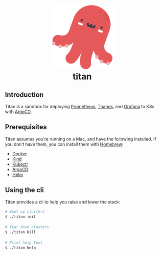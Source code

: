 <h1 align="center">
  <img src="titan.png" width="208" alt=""><br>
  titan<br>
</h1>

## Introduction

Titan is a sandbox for deploying [Prometheus](https://prometheus.io), [Thanos](https://thanos.io), and [Grafana](https://grafana.com) to K8s with [ArgoCD](https://argoproj.github.io/cd/).

## Prerequisites

Titan assumes you're running on a Mac, and have the following installed. If you don't have them, you can install them with [Homebrew](https://brew.sh/):

- [Docker](https://www.docker.com/)
- [Kind](https://kind.sigs.k8s.io/)
- [Kubectl](https://kubernetes.io/docs/tasks/tools/install-kubectl/)
- [ArgoCD](https://argoproj.github.io/argo-cd/getting_started/)
- [Helm](https://helm.sh/)

## Using the cli

Titan provides a cli to help you raise and lower the stack:

```bash
# Boot up clusters
$ ./titan init

# Tear down clusters
$ ./titan kill

# Print help text
$ ./titan help
```
